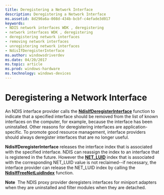 ```yaml
---
title: Deregistering a Network Interface
description: Deregistering a Network Interface
ms.assetid: 8d290a6a-008d-434b-bcbf-c4efade3d017
keywords:
- NDIS network interfaces WDK , deregistering
- network interfaces WDK , deregistering
- deregistering network interfaces
- removing network interfaces
- unregistering network interfaces
- NdisIfDeregisterInterface
ms.author: windowsdriverdev
ms.date: 04/20/2017
ms.topic: article
ms.prod: windows-hardware
ms.technology: windows-devices
---
```


# Deregistering a Network Interface





An NDIS interface provider calls the [**NdisIfDeregisterInterface**](https://msdn.microsoft.com/library/windows/hardware/ff562700) function to indicate that a specified interface should be removed from the list of known interfaces on the computer, for example, because the interface has been uninstalled. Other reasons for deregistering interfaces are application-specific. To promote good resource management, interface providers should always deregister interfaces that are no longer useful.

**NdisIfDeregisterInterface** releases the interface index that is associated with the specified interface. NDIS can reassign the index to an interface that is registered in the future. However the [**NET\_LUID**](https://msdn.microsoft.com/library/windows/hardware/ff568747) index that is associated with the corresponding NET\_LUID value is not reclaimed--if necessary, the interface provider can release the NET\_LUID index by calling the [**NdisIfFreeNetLuidIndex**](https://msdn.microsoft.com/library/windows/hardware/ff562706) function.

**Note**  The NDIS proxy provider deregisters interfaces for miniport adapters when they are uninstalled and filter modules when they are detached.

 

 

 





